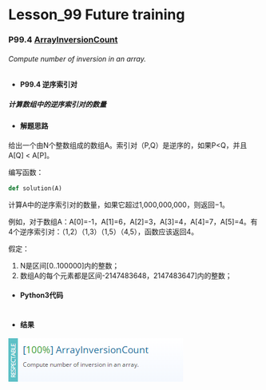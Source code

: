 # Lesson_99 Future training


### P99.4 [ArrayInversionCount](https://app.codility.com/programmers/lessons/99-future_training/array_inversion_count/) 

###### Compute number of inversion in an array.

* #### P99.4 逆序索引对

##### 计算数组中的逆序索引对的数量


* #### 解题思路

给出一个由N个整数组成的数组A。索引对（P,Q）是逆序的，如果P<Q，并且A[Q] < A[P]。

编写函数：
```python
def solution(A)
```
计算A中的逆序索引对的数量，如果它超过1,000,000,000，则返回−1。

例如，对于数组A：A[0]=-1，A[1]=6，A[2]=3，A[3]=4，A[4]=7，A[5]=4。有4个逆序索引对：（1,2）（1,3）（1,5）（4,5），函数应该返回4。

假定：
  1. N是区间[0..100000]内的整数；
  2. 数组A的每个元素都是区间-2147483648，2147483647]内的整数；

* #### Python3代码

```python

```

* #### 结果



![image](https://github.com/Anfany/Codility-Lessons-By-Python3/blob/master/L99_Future%20training/99.4.png)
